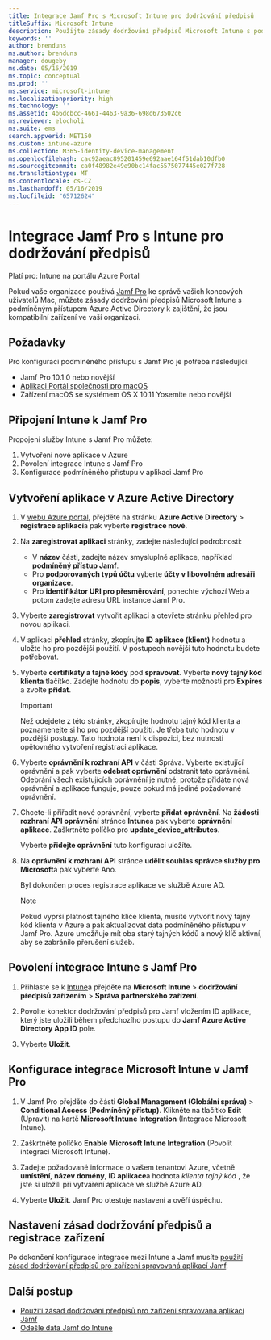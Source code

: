 ```yaml
---
title: Integrace Jamf Pro s Microsoft Intune pro dodržování předpisů
titleSuffix: Microsoft Intune
description: Použijte zásady dodržování předpisů Microsoft Intune s podmíněným přístupem Azure Active Directory k lepšímu zabezpečení zařízení spravovaných pomocí Jamf.
keywords: ''
author: brenduns
ms.author: brenduns
manager: dougeby
ms.date: 05/16/2019
ms.topic: conceptual
ms.prod: ''
ms.service: microsoft-intune
ms.localizationpriority: high
ms.technology: ''
ms.assetid: 4b6dcbcc-4661-4463-9a36-698d673502c6
ms.reviewer: elocholi
ms.suite: ems
search.appverid: MET150
ms.custom: intune-azure
ms.collection: M365-identity-device-management
ms.openlocfilehash: cac92aeac895201459e692aae164f51dab10dfb0
ms.sourcegitcommit: ca0f48982e49e90bc14fac5575077445e027f728
ms.translationtype: MT
ms.contentlocale: cs-CZ
ms.lasthandoff: 05/16/2019
ms.locfileid: "65712624"
---
```

# <a name="integrate-jamf-pro-with-intune-for-compliance"></a>Integrace Jamf Pro s Intune pro dodržování předpisů

Platí pro: Intune na portálu Azure Portal

Pokud vaše organizace používá [Jamf Pro](https://www.jamf.com) ke správě vašich koncových uživatelů Mac, můžete zásady dodržování předpisů Microsoft Intune s podmíněným přístupem Azure Active Directory k zajištění, že jsou kompatibilní zařízení ve vaší organizaci.

## <a name="prerequisites"></a>Požadavky

Pro konfiguraci podmíněného přístupu s Jamf Pro je potřeba následující:

- Jamf Pro 10.1.0 nebo novější
- [Aplikaci Portál společnosti pro macOS](https://aka.ms/macoscompanyportal)
- Zařízení macOS se systémem OS X 10.11 Yosemite nebo novější

## <a name="connecting-intune-to-jamf-pro"></a>Připojení Intune k Jamf Pro

Propojení služby Intune s Jamf Pro můžete:

1. Vytvoření nové aplikace v Azure
2. Povolení integrace Intune s Jamf Pro
3. Konfigurace podmíněného přístupu v aplikaci Jamf Pro

## <a name="create-an-application-in-azure-active-directory"></a>Vytvoření aplikace v Azure Active Directory

1. V [webu Azure portal](https://portal.azure.com), přejděte na stránku **Azure Active Directory** > **registrace aplikací**a pak vyberte **registrace nové**. 

2. Na **zaregistrovat aplikaci** stránky, zadejte následující podrobnosti:
   - V **název** části, zadejte název smysluplné aplikace, například **podmíněný přístup Jamf**.
   - Pro **podporovaných typů účtu** vyberte **účty v libovolném adresáři organizace**. 
   - Pro **identifikátor URI pro přesměrování**, ponechte výchozí Web a potom zadejte adresu URL instance Jamf Pro.  

3. Vyberte **zaregistrovat** vytvořit aplikaci a otevřete stránku přehled pro novou aplikaci.  

4. V aplikaci **přehled** stránky, zkopírujte **ID aplikace (klient)** hodnotu a uložte ho pro pozdější použití. V postupech novější tuto hodnotu budete potřebovat.  

5. Vyberte **certifikáty a tajné kódy** pod **spravovat**. Vyberte **nový tajný kód klienta** tlačítko. Zadejte hodnotu do **popis**, vyberte možnosti pro **Expires** a zvolte **přidat**.

   > [!IMPORTANT]  
   > Než odejdete z této stránky, zkopírujte hodnotu tajný kód klienta a poznamenejte si ho pro pozdější použití. Je třeba tuto hodnotu v pozdější postupy. Tato hodnota není k dispozici, bez nutnosti opětovného vytvoření registraci aplikace.  

6. Vyberte **oprávnění k rozhraní API** v části Správa.  Vyberte existující oprávnění a pak vyberte **odebrat oprávnění** odstranit tato oprávnění. Odebrání všech existujících oprávnění je nutné, protože přidáte nová oprávnění a aplikace funguje, pouze pokud má jediné požadované oprávnění.  

7. Chcete-li přiřadit nové oprávnění, vyberte **přidat oprávnění**. Na **žádosti rozhraní API oprávnění** stránce **Intune**a pak vyberte **oprávnění aplikace**. Zaškrtněte políčko pro **update_device_attributes**.  

   Vyberte **přidejte oprávnění** tuto konfiguraci uložíte.  

8. Na **oprávnění k rozhraní API** stránce **udělit souhlas správce služby pro Microsoft**a pak vyberte Ano.  

   Byl dokončen proces registrace aplikace ve službě Azure AD.


    > [!NOTE]
    > Pokud vyprší platnost tajného klíče klienta, musíte vytvořit nový tajný kód klienta v Azure a pak aktualizovat data podmíněného přístupu v Jamf Pro. Azure umožňuje mít oba starý tajných kódů a nový klíč aktivní, aby se zabránilo přerušení služeb.

## <a name="enable-intune-to-integrate-with-jamf-pro"></a>Povolení integrace Intune s Jamf Pro

1. Přihlaste se k [Intune](https://go.microsoft.com/fwlink/?linkid=20909)a přejděte na **Microsoft Intune** > **dodržování předpisů zařízením** > **Správa partnerského zařízení**.

2. Povolte konektor dodržování předpisů pro Jamf vložením ID aplikace, který jste uložili během předchozího postupu do **Jamf Azure Active Directory App ID** pole.

3. Vyberte **Uložit**.

## <a name="configure-microsoft-intune-integration-in-jamf-pro"></a>Konfigurace integrace Microsoft Intune v Jamf Pro

1. V Jamf Pro přejděte do části **Global Management (Globální správa)** > **Conditional Access (Podmíněný přístup)**. Klikněte na tlačítko **Edit** (Upravit) na kartě **Microsoft Intune Integration** (Integrace Microsoft Intune).

2. Zaškrtněte políčko **Enable Microsoft Intune Integration** (Povolit integraci Microsoft Intune).

3. Zadejte požadované informace o vašem tenantovi Azure, včetně **umístění**, **název domény**, **ID aplikace**a hodnota *klienta tajný kód* , že jste si uložili při vytváření aplikace ve službě Azure AD.  

4. Vyberte **Uložit**. Jamf Pro otestuje nastavení a ověří úspěchu.

## <a name="set-up-compliance-policies-and-register-devices"></a>Nastavení zásad dodržování předpisů a registrace zařízení

Po dokončení konfigurace integrace mezi Intune a Jamf musíte [použití zásad dodržování předpisů pro zařízení spravovaná aplikací Jamf](conditional-access-assign-jamf.md).



## <a name="next-steps"></a>Další postup

- [Použití zásad dodržování předpisů pro zařízení spravovaná aplikací Jamf](conditional-access-assign-jamf.md)
- [Odešle data Jamf do Intune](data-jamf-sends-to-intune.md)
